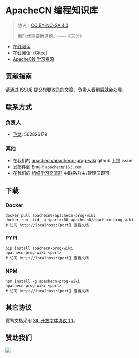 # ApacheCN 编程知识库

> 协议：[CC BY-NC-SA 4.0](http://creativecommons.org/licenses/by-nc-sa/4.0/)
> 
> 新时代需要新道德。——《三体》

* [在线阅读](https://progw.apachecn.org)
* [在线阅读（Gitee）](https://apachecn.gitee.io/doc-template/)
* [ApacheCN 学习资源](http://docs.apachecn.org/)

## 贡献指南

请通过 ISSUE 提交想要收录的文章，负责人看到后就会处理。

## 联系方式

### 负责人

* [飞龙](https://github.com/wizardforcel): 562826179

### 其他

*   在我们的 [apachecn/apachecn-prog-wiki](https://github.com/apachecn/apachecn-prog-wiki) github 上提 issue.
*   发邮件到 Email: `apachecn@163.com`.
*   在我们的 [组织学习交流群](https://www.apachecn.org/#/docs/join) 中联系群主/管理员即可.

## 下载

### Docker

```
docker pull apachecn0/apachecn-prog-wiki
docker run -tid -p <port>:80 apachecn0/apachecn-prog-wiki
# 访问 http://localhost:{port} 查看文档
```

### PYPI

```
pip install apachecn-prog-wiki
apachecn-prog-wiki <port>
# 访问 http://localhost:{port} 查看文档
```

### NPM

```
npm install -g apachecn-prog-wiki
apachecn-prog-wiki <port>
# 访问 http://localhost:{port} 查看文档
```

## 其它协议

霞鹜文楷采用 [SIL 开放字体协议 1.1](https://github.com/lxgw/LxgwWenKai/blob/main/SIL_Open_Font_License_1.1.txt)。

## 赞助我们

![](http://data.apachecn.org/img/about/donate.jpg)
